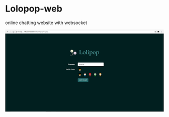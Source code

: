 # Lolopop-web
online chatting website with websocket

![](https://github.com/MingxinChen/Lolipop-web/blob/master/log.png)
